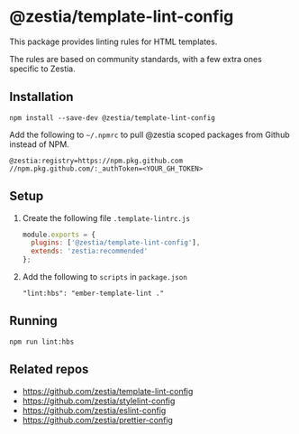 # @zestia/template-lint-config

This package provides linting rules for HTML templates.

The rules are based on community standards, with a few extra ones specific to Zestia.

## Installation

```
npm install --save-dev @zestia/template-lint-config
```

Add the following to `~/.npmrc` to pull @zestia scoped packages from Github instead of NPM.

```
@zestia:registry=https://npm.pkg.github.com
//npm.pkg.github.com/:_authToken=<YOUR_GH_TOKEN>
```

## Setup

1. Create the following file `.template-lintrc.js`

   ```javascript
   module.exports = {
     plugins: ['@zestia/template-lint-config'],
     extends: 'zestia:recommended'
   };
   ```

2. Add the following to `scripts` in `package.json`

   ```
   "lint:hbs": "ember-template-lint ."
   ```

## Running

```
npm run lint:hbs
```

## Related repos

- https://github.com/zestia/template-lint-config
- https://github.com/zestia/stylelint-config
- https://github.com/zestia/eslint-config
- https://github.com/zestia/prettier-config
